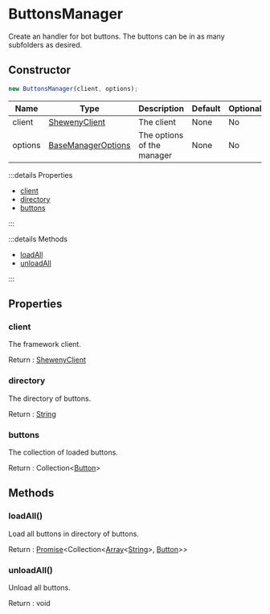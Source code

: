 # ButtonsManager

Create an handler for bot buttons. The buttons can be in as many subfolders as desired.

## Constructor

```js
new ButtonsManager(client, options);
```

| Name    | Type                                                                  | Description                | Default | Optional |
| ------- | --------------------------------------------------------------------- | -------------------------- | ------- | -------- |
| client  | [ShewenyClient](../client/ShewenyClient.md)                           | The client                 | None    | No       |
| options | [BaseManagerOptions](../typedef/ManagerOptions.md#BaseManagerOptions) | The options of the manager | None    | No       |

:::details Properties

- [client](#client)
- [directory](#directory)
- [buttons](#buttons)

:::

:::details Methods

- [loadAll](#loadall)
- [unloadAll](#unloadall)

:::

## Properties

### client

The framework client.

Return : [ShewenyClient](../client/ShewenyClient.md)

### directory

The directory of buttons.

Return : [String](https://developer.mozilla.org/en-US/docs/Web/JavaScript/Reference/Global_Objects/String)

### buttons

The collection of loaded buttons.

Return : Collection<[Button](../structures/Button.md)>

## Methods

### loadAll()

Load all buttons in directory of buttons.

Return : [Promise](https://developer.mozilla.org/docs/Web/JavaScript/Reference/Global_Objects/Promise)\<Collection\<[Array](https://developer.mozilla.org/docs/Web/JavaScript/Reference/Global_Objects/Array)\<[String](https://developer.mozilla.org/docs/Web/JavaScript/Reference/Global_Objects/String)>, [Button](../structures/Button.md)>>

### unloadAll()

Unload all buttons.

Return : void

